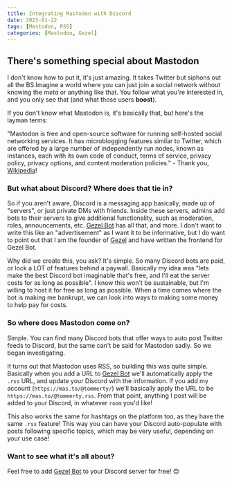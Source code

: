 ```yaml
---
title: Integrating Mastodon with Discord
date: 2023-01-22
tags: [Mastodon, RSS]
categories: [Mastodon, Gezel]
---
```

## There's something special about Mastodon
I don't know how to put it, it's just amazing. It takes Twitter but siphons out all the BS.Imagine a world where you can just join a social network without knowing the *meta* or anything like that. You follow what you're interested in, and you only see that (and what those users **boost**).

If you don't know what Mastodon is, it's basically that, but here's the layman terms:

"Mastodon is free and open-source software for running self-hosted social networking services. It has microblogging features similar to Twitter, which are offered by a large number of independently run nodes, known as instances, each with its own code of conduct, terms of service, privacy policy, privacy options, and content moderation policies." - Thank you, [Wikipedia](https://wikipedia.org)!

### But what about Discord? Where does that tie in?
So if you aren't aware, Discord is a messaging app basically, made up of "servers", or just private DMs with friends. Inside these servers, admins add bots to their servers to give additional functionality, such as moderation, roles, announcements, etc. [Gezel Bot](https://bot.gezel.io) has all that, and more.
I don't want to write this like an "advertisement" as I want it to be informative, but I do want to point out that I am the founder of [Gezel](https://gezel.io) and have written the frontend for Gezel Bot.

Why did we create this, you ask? It's simple. So many Discord bots are paid, or lock a LOT of features behind a paywall. Basically my idea was "lets make the best Discord bot imaginable that's free, and I'll eat the server costs for as long as possible". I know this won't be sustainable, but I'm willing to host it for free as long as possible. When a time comes where the bot is making me bankrupt, we can look into ways to making some money to help pay for costs.

### So where does Mastodon come on?
Simple. You can find many Discord bots that offer ways to auto post Twitter feeds to Discord, but the same can't be said for Mastodon sadly. So we began investigating.

It turns out that Mastodon uses RSS, so building this was quite simple. Basically when you add a URL to [Gezel Bot](https://bot.gezel.io) we'll automatically apply the `.rss` URL, and update your Discord with the information. If you add my account (`https://mas.to/@tommerty/`) we'll basically apply the URL to be `https://mas.to/@tommerty.rss`. From that point, anything I post will be added to your Discord, in whatever `room` you'd like!

This also works the same for hashtags on the platform too, as they have the same `.rss` feature! This way you can have your Discord auto-populate with posts following specific topics, which may be very useful, depending on your use case!

### Want to see what it's all about?
Feel free to add [Gezel Bot](https://bot.gezel.io) to your Discord server for free! 😊
